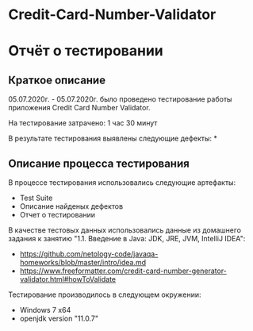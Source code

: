 # Credit-Card-Number-Validator
# Отчёт о тестировании <Credit Card Number Validator>

## Краткое описание

05.07.2020г. - 05.07.2020г. было проведено тестирование работы приложения Credit Card Number Validator.

На тестирование затрачено: 1 час 30 минут

В результате тестирования выявлены следующие дефекты:
* 

## Описание процесса тестирования

В процессе тестирования использовались следующие артефакты:
* Test Suite
* Описание найденых дефектов
* Отчет о тестировании


В качестве тестовых данных использовались данные из домашнего задания к занятию "1.1. Введение в Java: JDK, JRE, JVM, IntelliJ IDEA":
* https://github.com/netology-code/javaqa-homeworks/blob/master/intro/idea.md
* https://www.freeformatter.com/credit-card-number-generator-validator.html#howToValidate

Тестирование производилось в следующем окружении:
* Windows 7 x64
* openjdk version "11.0.7"
